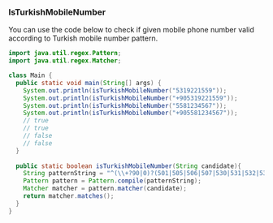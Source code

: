 ### IsTurkishMobileNumber
You can use the code below to check if given mobile phone number valid according to Turkish mobile number pattern.

```java
import java.util.regex.Pattern;
import java.util.regex.Matcher;

class Main {
  public static void main(String[] args) {
    System.out.println(isTurkishMobileNumber("5319221559")); 
    System.out.println(isTurkishMobileNumber("+905319221559"));
    System.out.println(isTurkishMobileNumber("5581234567"));
    System.out.println(isTurkishMobileNumber("+905581234567"));
    // true
    // true
    // false
    // false
  }
  
  public static boolean isTurkishMobileNumber(String candidate){
    String patternString = "^(\\+?90|0)?(501|505|506|507|530|531|532|533|534|535|536|537|538|539|540|541|542|543|544|545|546|547|548|549|551|552|553|554|555|559)[0-9]{7}$";    
    Pattern pattern = Pattern.compile(patternString);   
    Matcher matcher = pattern.matcher(candidate);
    return matcher.matches();
  }
}
```
